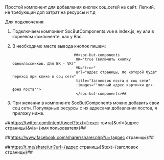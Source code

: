 Простой компонент для добавления кнопок соц.сетей на сайт. 
Легкий, не требующий доп затрат на ресурсы и т.д

Для подключения:
1. Подключаем компонент SocButComponents.vue в index.js, ну или в корневом компоненте, как у Вас.
2. В необходимо месте вывода кнопок пишем: 
                                   
                                   ##<soc-but-components
                                    OK="true (включить кнопку одноклассников. Для ВК - VK)"
                                    VK="true"
                                    url="адрес страницы, по которой будет переход при клике в соц сети"
                                    title="Заголовок поста в соц сети"
                                    :images="'полный адрес картинки для фона поста'">
                                    </soc-but-components>##
                                   
3. При желании в компоненте SocButComponents можно добавить свои соц сети. Популярные ресурсы с их адресами добавления постов, я приложу ниже.

##https://twitter.com/intent/tweet?text={текст твита}&url={адрес страницы}&via={имя пользователя}##

##https://www.facebook.com/sharer/sharer.php?u={адрес страницы}##

##https://t.me/share/url?url={адрес страницы}&text={заголовок страницы}##
